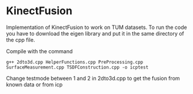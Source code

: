 # KinectFusion
Implementation of KinectFusion to work on TUM datasets.
To run the code you have to download the eigen library and put it in the same directory of the cpp file.

Compile with the command

```g++ 2dto3d.cpp HelperFunctions.cpp PreProcessing.cpp SurfaceMeasurement.cpp TSDFConstruction.cpp -o icptest```

Change testmode between 1 and 2 in 2dto3d.cpp to get the fusion from known data or from icp

